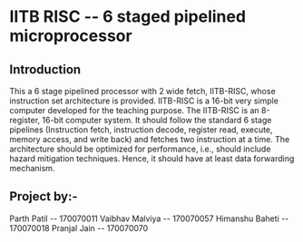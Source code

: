 # IITB RISC -- 6 staged pipelined microprocessor

## Introduction

This a 6 stage pipelined processor with 2 wide fetch, IITB-RISC, whose instruction set architecture is provided. IITB-RISC is a 16-bit very simple computer developed for the teaching purpose. The IITB-RISC is an 8-register, 16-bit computer system. It should follow the standard 6 stage pipelines (Instruction fetch, instruction decode, register read, execute, memory access, and write back) and fetches two instruction at a time. The architecture should be optimized for performance, i.e., should include hazard mitigation techniques. Hence, it should have at least data forwarding mechanism.

## Project by:-

Parth Patil     -- 170070011
Vaibhav Malviya -- 170070057
Himanshu Baheti -- 170070018
Pranjal Jain    -- 170070070

